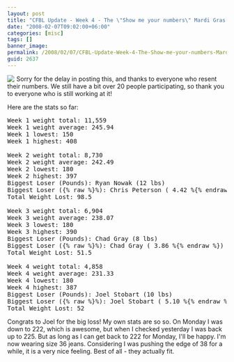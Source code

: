 ```yaml
---
layout: post
title: "CFBL Update - Week 4 - The \"Show me your numbers\" Mardi Gras Edition"
date: "2008-02-07T09:02:00+06:00"
categories: [misc]
tags: []
banner_image: 
permalink: /2008/02/07/CFBL-Update-Week-4-The-Show-me-your-numbers-Mardi-Gras-Edition
guid: 2637
---
```


<img src="https://static.raymondcamden.com/images/cfjedi/jabbamask mardi gras2.jpg" align="left" style="margin-right: 5px"> Sorry for the delay in posting this, and thanks to everyone who resent their numbers. We still have a bit over 20 people participating, so thank you to everyone who is still working at it!

Here are the stats so far:

<pre>
Week 1 weight total: 11,559
Week 1 weight average: 245.94
Week 1 lowest: 150
Week 1 highest: 408

Week 2 weight total: 8,730
Week 2 weight average: 242.49
Week 2 lowest: 180
Week 2 highest: 397
Biggest Loser (Pounds): Ryan Nowak (12 lbs)
Biggest Loser ({% raw %}%): Chris Peterson ( 4.42 %{% endraw %})
Total Weight Lost: 98.5

Week 3 weight total: 6,904
Week 3 weight average: 238.07
Week 3 lowest: 180
Week 3 highest: 390
Biggest Loser (Pounds): Chad Gray (8 lbs)
Biggest Loser ({% raw %}%): Chad Gray ( 3.86 %{% endraw %})
Total Weight Lost: 51.5

Week 4 weight total: 4,858
Week 4 weight average: 231.33
Week 4 lowest: 180
Week 4 highest: 387
Biggest Loser (Pounds): Joel Stobart (10 lbs)
Biggest Loser ({% raw %}%): Joel Stobart ( 5.10 %{% endraw %})
Total Weight Lost: 52
</pre>

Congrats to Joel for the big loss! My own stats are so so. On Monday I was down to 222, which is awesome, but when I checked yesterday I was back up to 225. But as long as I can get back to 222 for Monday, I'll be happy. I'm now wearing size 36 jeans. Considering I was pushing the edge of 38 for a while, it is a very nice feeling. Best of all - they actually fit.